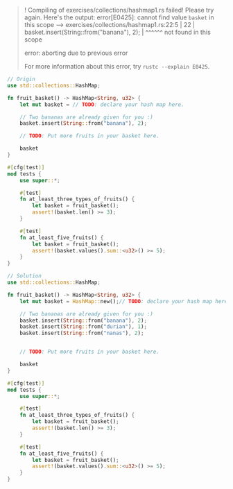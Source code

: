 >! Compiling of exercises/collections/hashmap1.rs failed! Please try again. Here's the output:
>error[E0425]: cannot find value `basket` in this scope
>  --> exercises/collections/hashmap1.rs:22:5
>   |
>22 |     basket.insert(String::from("banana"), 2);
>   |     ^^^^^^ not found in this scope
>
>error: aborting due to previous error
>
>For more information about this error, try `rustc --explain E0425`.

```rust
// Origin
use std::collections::HashMap;

fn fruit_basket() -> HashMap<String, u32> {
    let mut basket = // TODO: declare your hash map here.

    // Two bananas are already given for you :)
    basket.insert(String::from("banana"), 2);

    // TODO: Put more fruits in your basket here.

    basket
}

#[cfg(test)]
mod tests {
    use super::*;

    #[test]
    fn at_least_three_types_of_fruits() {
        let basket = fruit_basket();
        assert!(basket.len() >= 3);
    }

    #[test]
    fn at_least_five_fruits() {
        let basket = fruit_basket();
        assert!(basket.values().sum::<u32>() >= 5);
    }
}

```

```rust
// Solution
use std::collections::HashMap;

fn fruit_basket() -> HashMap<String, u32> {
    let mut basket = HashMap::new();// TODO: declare your hash map here.

    // Two bananas are already given for you :)
    basket.insert(String::from("banana"), 2);
    basket.insert(String::from("durian"), 1);
    basket.insert(String::from("nanas"), 2);


    // TODO: Put more fruits in your basket here.

    basket
}

#[cfg(test)]
mod tests {
    use super::*;

    #[test]
    fn at_least_three_types_of_fruits() {
        let basket = fruit_basket();
        assert!(basket.len() >= 3);
    }

    #[test]
    fn at_least_five_fruits() {
        let basket = fruit_basket();
        assert!(basket.values().sum::<u32>() >= 5);
    }
}

```